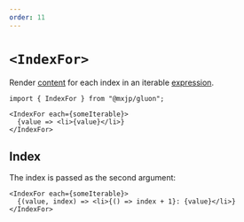 ```yaml
---
order: 11
---
```


# `<IndexFor>`
Render [content](../elements.md#content) for each index in an iterable [expression](../signals.md#expressions).
```tsx
import { IndexFor } from "@mxjp/gluon";

<IndexFor each={someIterable}>
  {value => <li>{value}</li>}
</IndexFor>
```

## Index
The index is passed as the second argument:
```tsx
<IndexFor each={someIterable}>
  {(value, index) => <li>{() => index + 1}: {value}</li>}
</IndexFor>
```
